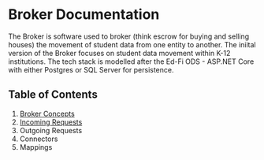 # Broker Documentation

The Broker is software used to broker (think escrow for buying and selling houses) the movement of student data from one entity to another. The iniital version of the Broker focuses on student data movement within K-12 institutions. The tech stack is modelled after the Ed-Fi ODS - ASP.NET Core with either Postgres or SQL Server for persistence.

## Table of Contents
1. [Broker Concepts](concepts.md)
2. [Incoming Requests](incoming_requests.md)
3. Outgoing Requests
4. Connectors
5. Mappings
